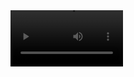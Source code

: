 <video src='recording.webm' width=180/>
# MLA Helper v1.0.0

MLA Helper is an open source program with the intentions of creating the best MLA experience possible.

# Installation
Here are the installation steps ([link](https://github.com/WillDev12/MLA-Helper/blob/main/scr/script.gs))
```
1. Go to the link provided and copy the code
2. Open the Google Dock of your choice and under the top menu select Extensions\Apps Script
3. When the new tab opens, delete the premade text and paste the code.
4. Go back to the dock, click refresh, and enjoy!
```
You could also go [here](https://direct-link.net/378237/mla-helper) to copy a prebuilt template for Google Docs (ad link):

```
https://direct-link.net/378237/mla-helper
```

# What it does

Here is a breif list of things that MLA Helper can do:


 * Fonts and Formatting
   * Change selected text to Times New Roman
   * Change a sentence to Italic
 * Quotes
   * Open a dialog that automatically quotes text on input
 * Citing
   * Create a works cited page in the click of a button
 * Heading
   * Create MLA header in the click of a button

- - -

# Why MLA Helper is useful

It saves time[^1]

It is easy to use[^2]

It it easy to install[^3]

[^1]: MLA helper was made to save time.  The easy to use GUI makes writing a whole lot easier when it comes to things such as quoting, citing, and a few others which makes the process a whole lot simpler.

[^2]: When creating MLA helper, I decided to make the most foolproof GUI possible so that anyone would be able to use it problem free.  Because of this, it is very organised and gets the job done for those who are not tech handy.

[^3]: Installing the program is easy and can be done in no time.  Please see [Installation](https://github.com/WillDev12/MLA-Helper/blob/main/readme.md#installation) for firther details or click [here](https://direct-link.net/378237/mla-helper) for a pre-made template (ad link) 
